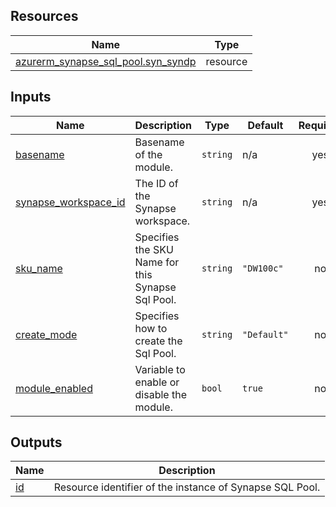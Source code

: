 <!-- BEGIN_TF_DOCS -->
## Resources

| Name | Type |
|------|------|
| [azurerm_synapse_sql_pool.syn_syndp](https://registry.terraform.io/providers/hashicorp/azurerm/latest/docs/resources/synapse_sql_pool) | resource |

## Inputs

| Name | Description | Type | Default | Required |
|------|-------------|------|---------|:--------:|
| <a name="input_basename"></a> [basename](#input\_basename) | Basename of the module. | `string` | n/a | yes |
| <a name="input_synapse_workspace_id"></a> [synapse\_workspace\_id](#input\_synapse\_workspace\_id) | The ID of the Synapse workspace. | `string` | n/a | yes |
| <a name="input_sku_name"></a> [sku\_name](#input\_sku\_name) | Specifies the SKU Name for this Synapse Sql Pool. | `string` | `"DW100c"` | no |
| <a name="input_create_mode"></a> [create\_mode](#input\_create\_mode) | Specifies how to create the Sql Pool. | `string` | `"Default"` | no |
| <a name="input_module_enabled"></a> [module\_enabled](#input\_module\_enabled) | Variable to enable or disable the module. | `bool` | `true` | no |

## Outputs

| Name | Description |
|------|-------------|
| <a name="output_id"></a> [id](#output\_id) | Resource identifier of the instance of Synapse SQL Pool. |
<!-- END_TF_DOCS -->